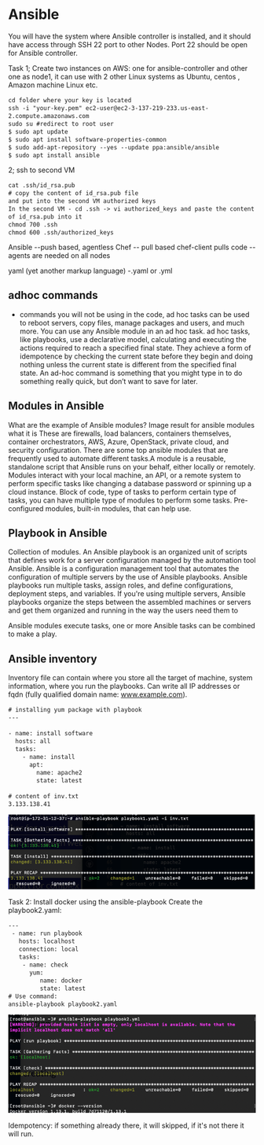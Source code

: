 # Ansible

You will have the system where Ansible controller is installed, and it should have access through SSH 22 port to other Nodes. Port 22 should be open for Ansible controller.

Task 1; Create two instances on AWS: one for ansible-controller and other one as node1, it can use with 2 other Linux systems as Ubuntu, centos , Amazon machine Linux etc.

```
cd folder where your key is located
ssh -i "your-key.pem" ec2-user@ec2-3-137-219-233.us-east-2.compute.amazonaws.com
sudo su #redirect to root user
$ sudo apt update
$ sudo apt install software-properties-common
$ sudo add-apt-repository --yes --update ppa:ansible/ansible
$ sudo apt install ansible
```

2; ssh to second VM

```
cat .ssh/id_rsa.pub
# copy the content of id_rsa.pub file
and put into the second VM authorized keys
In the second VM - cd .ssh -> vi authorized_keys and paste the content of id_rsa.pub into it
chmod 700 .ssh
chmod 600 .ssh/authorized_keys
```

Ansible --push based, agentless
Chef -- pull based chef-client pulls code -- agents are needed on all nodes

yaml (yet another markup language) -.yaml or .yml

## adhoc commands

- commands you will not be using in the code, ad hoc tasks can be used to reboot servers, copy files, manage packages and users, and much more. You can use any Ansible module in an ad hoc task. ad hoc tasks, like playbooks, use a declarative model, calculating and executing the actions required to reach a specified final state. They achieve a form of idempotence by checking the current state before they begin and doing nothing unless the current state is different from the specified final state.
An ad-hoc command is something that you might type in to do something really quick, but don’t want to save for later.

## Modules in Ansible

What are the example of Ansible modules?
Image result for ansible modules what it is
These are firewalls, load balancers, containers themselves, container orchestrators, AWS, Azure, OpenStack, private cloud, and security configuration. There are some top ansible modules that are frequently used to automate different tasks.A module is a reusable, standalone script that Ansible runs on your behalf, either locally or remotely. Modules interact with your local machine, an API, or a remote system to perform specific tasks like changing a database password or spinning up a cloud instance.
Block of code, type of tasks to perform certain type of tasks, you can have multiple type of modules to perform some tasks. Pre-configured modules, built-in modules, that can help use.

## Playbook in Ansible

Collection of modules. An Ansible playbook is an organized unit of scripts that defines work for a server configuration managed by the automation tool Ansible. Ansible is a configuration management tool that automates the configuration of multiple servers by the use of Ansible playbooks.
Ansible playbooks run multiple tasks, assign roles, and define configurations, deployment steps, and variables. If you're using multiple servers, Ansible playbooks organize the steps between the assembled machines or servers and get them organized and running in the way the users need them to

Ansible modules execute tasks, one or more Ansible tasks can be combined to make a play.

## Ansible inventory

Inventory file can contain where you store all the target of machine, system information, where you run the playbooks. Can write all IP addresses or fqdn (fully qualified domain name: www.example.com).

```
# installing yum package with playbook
---

- name: install software
  hosts: all
  tasks:
    - name: install
      apt:
        name: apache2
        state: latest
      
# content of inv.txt
3.133.138.41
```

![apache2](install.png)

Task 2: Install docker using the ansible-playbook
Create the playbook2.yaml:

```
---
 - name: run playbook
   hosts: localhost
   connection: local
   tasks: 
    - name: check
      yum: 
         name: docker
         state: latest
# Use command:
ansible-playbook playbook2.yaml
```

![docker](docker.png)

Idempotency: if something already there, it will skipped, if it's not there it will run.


